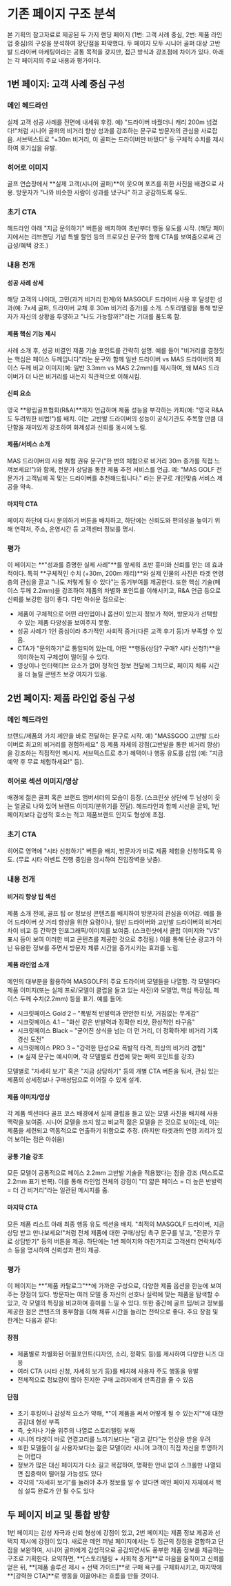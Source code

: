 # 기존 페이지 구조 분석

본 기획의 참고자료로 제공된 두 가지 랜딩 페이지 (1번: 고객 사례 중심, 2번: 제품 라인업 중심)의 구성을 분석하여 장단점을 파악했다. 두 페이지 모두 시니어 골퍼 대상 고반발 드라이버 마케팅이라는 공통 목적을 갖지만, 접근 방식과 강조점에 차이가 있다. 아래는 각 페이지의 주요 내용과 평가이다.

## 1번 페이지: 고객 사례 중심 구성

### 메인 헤드라인
실제 고객 성공 사례를 전면에 내세워 후킹. 예) "드라이버 바꿨더니 캐리 200m 넘겼다!"처럼 시니어 골퍼의 비거리 향상 성과를 강조하는 문구로 방문자의 관심을 사로잡음. 서브텍스트로 "+30m 비거리, 이 골퍼는 드라이버만 바꿨다" 등 구체적 수치를 제시하여 호기심을 유발.

### 히어로 이미지
골프 연습장에서 **실제 고객(시니어 골퍼)**이 웃으며 포즈를 취한 사진을 배경으로 사용. 방문자가 "나와 비슷한 사람이 성과를 냈구나" 하고 공감하도록 유도.

### 초기 CTA
헤드라인 아래 "지금 문의하기" 버튼을 배치하여 초반부터 행동 유도를 시작. (해당 페이지에서는 리브랜딩 기념 특별 할인 등의 프로모션 문구와 함께 CTA를 보여줌으로써 긴급성/혜택 강조.)

### 내용 전개

#### 성공 사례 상세
해당 고객의 나이대, 고민(과거 비거리 한계)와 MASGOLF 드라이버 사용 후 달성한 성과(예: 7x세 골퍼, 드라이버 교체 후 30m 비거리 증가)를 소개. 스토리텔링을 통해 방문자가 자신의 상황을 투영하고 "나도 가능할까?"라는 기대를 품도록 함.

#### 제품 핵심 기능 제시
사례 소개 후, 성공 비결인 제품 기술 포인트를 간략히 설명. 예를 들어 "비거리를 결정짓는 핵심은 페이스 두께입니다"라는 문구와 함께 일반 드라이버 vs MAS 드라이버의 페이스 두께 비교 이미지(예: 일반 3.3mm vs MAS 2.2mm)를 제시하여, 왜 MAS 드라이버가 더 나은 비거리를 내는지 직관적으로 이해시킴.

#### 신뢰 요소
영국 **왕립골프협회(R&A)**까지 언급하며 제품 성능을 부각하는 카피(예: "영국 R&A도 두려워한 비법!")를 배치. 이는 고반발 드라이버의 성능이 공식기관도 주목할 만큼 대단함을 재미있게 강조하여 화제성과 신뢰를 동시에 노림.

#### 제품/서비스 소개
MAS 드라이버의 사용 체험 권유 문구("한 번의 체험으로 비거리 30m 증가를 직접 느껴보세요!")와 함께, 전문가 상담을 통한 제품 추천 서비스를 언급. 예: "MAS GOLF 전문가가 고객님께 꼭 맞는 드라이버를 추천해드립니다." 라는 문구로 개인맞춤 서비스 제공을 약속.

#### 마지막 CTA
페이지 하단에 다시 문의하기 버튼을 배치하고, 하단에는 신뢰도와 편의성을 높이기 위해 연락처, 주소, 운영시간 등 고객센터 정보를 명시.

### 평가
이 페이지는 **"성과를 증명한 실제 사례"**를 앞세워 초반 흥미와 신뢰를 얻는 데 효과적이다. 특히 **구체적인 수치 (+30m, 200m 캐리)**와 실제 인물의 사진은 타겟 연령층의 관심을 끌고 "나도 저렇게 될 수 있다"는 동기부여를 제공한다. 또한 핵심 기술(페이스 두께 2.2mm)을 강조하여 제품의 차별화 포인트를 이해시키고, R&A 언급 등으로 신뢰를 보강한 점이 좋다. 다만 아쉬운 점으로는:

- 제품이 구체적으로 어떤 라인업이나 옵션이 있는지 정보가 적어, 방문자가 선택할 수 있는 제품 다양성을 보여주지 못함.
- 성공 사례가 1인 중심이라 추가적인 사회적 증거(다른 고객 후기 등)가 부족할 수 있음.
- CTA가 "문의하기"로 통일되어 있는데, 어떤 **행동(상담? 구매? 시타 신청?)**을 의미하는지 구체성이 떨어질 수 있다.
- 영상이나 인터랙티브 요소가 없어 정적인 정보 전달에 그치므로, 페이지 체류 시간을 더 늘릴 콘텐츠 보강 여지가 있음.

## 2번 페이지: 제품 라인업 중심 구성

### 메인 헤드라인
브랜드/제품의 가치 제안을 바로 전달하는 문구로 시작. 예) "MASSGOO 고반발 드라이버로 최고의 비거리를 경험하세요" 등 제품 자체의 강점(고반발을 통한 비거리 향상)을 강조하는 직접적인 메시지. 서브텍스트로 추가 혜택이나 행동 유도를 삽입 (예: "지금 예약 후 무료 체험하세요!" 등).

### 히어로 섹션 이미지/영상
배경에 젊은 골퍼 혹은 브랜드 앰버서더의 모습이 등장. (스크린샷 상단에 두 남성이 웃는 얼굴로 나와 있어 브랜드 이미지/분위기를 전달). 헤드라인과 함께 시선을 끌되, 1번 페이지보다 감성적 호소는 적고 제품브랜드 인지도 형성에 초점.

### 초기 CTA
히어로 영역에 "시타 신청하기" 버튼을 배치, 방문자가 바로 제품 체험을 신청하도록 유도. (무료 시타 이벤트 진행 중임을 암시하여 진입장벽을 낮춤).

### 내용 전개

#### 비거리 향상 팁 섹션
제품 소개 전에, 골프 팁 or 정보성 콘텐츠를 배치하여 방문자의 관심을 이어감. 예를 들어 드라이버 샷 거리 향상을 위한 요령이나, 일반 드라이버와 고반발 드라이버의 비거리 차이 비교 등 간략한 인포그래픽/이미지를 보여줌. (스크린샷에서 클럽 이미지와 "VS" 표시 등이 보여 이러한 비교 콘텐츠를 제공한 것으로 추정됨.) 이를 통해 단순 광고가 아닌 유용한 정보를 주면서 방문자 체류 시간을 증가시키는 효과를 노림.

#### 제품 라인업 소개
메인의 대부분을 활용하여 MASGOLF의 주요 드라이버 모델들을 나열함. 각 모델마다 제품 이미지(또는 실제 프로/모델이 클럽을 들고 있는 사진)와 모델명, 핵심 특장점, 페이스 두께 수치(2.2mm) 등을 표기. 예를 들어:

- 시크릿페이스 Gold 2 – "폭발적 반발력과 편안한 티샷, 거침없는 무게감"
- 시크릿페이스 4.1 – "화산 같은 반발력과 정확한 티샷, 환상적인 타구음"
- 시크릿페이스 Black – "굳어진 상식을 넘는 더 먼 거리, 더 정확하게! 비거리 기록 경신 도전"
- 시크릿페이스 PRO 3 – "강력한 탄성으로 폭발적 타격, 최상의 비거리 경험"
- (※ 실제 문구는 예시이며, 각 모델별로 컨셉에 맞는 매력 포인트를 강조)

모델별로 "자세히 보기" 혹은 "지금 상담하기" 등의 개별 CTA 버튼을 둬서, 관심 있는 제품의 상세정보나 구매상담으로 이어질 수 있게 설계.

#### 제품 이미지/영상
각 제품 섹션마다 골프 코스 배경에서 실제 클럽을 들고 있는 모델 사진을 배치해 사용 맥락을 보여줌. 시니어 모델을 쓰지 않고 비교적 젊은 모델을 쓴 것으로 보이는데, 이는 제품을 세련되고 역동적으로 연출하기 위함으로 추정. (하지만 타겟과의 연령 괴리가 있어 보이는 점은 아쉬움)

#### 공통 기술 강조
모든 모델이 공통적으로 페이스 2.2mm 고반발 기술을 적용했다는 점을 강조 (텍스트로 2.2mm 표기 반복). 이를 통해 라인업 전체의 강점이 "더 얇은 페이스 = 더 높은 반발력 = 더 긴 비거리"라는 일관된 메시지를 줌.

#### 마지막 CTA
모든 제품 리스트 아래 최종 행동 유도 섹션을 배치. "최적의 MASGOLF 드라이버, 지금 상담 받고 만나보세요!"처럼 전체 제품에 대한 구매/상담 촉구 문구를 넣고, "전문가 무료 상담받기" 등의 버튼을 제공. 하단에는 1번 페이지와 마찬가지로 고객센터 연락처/주소 등을 명시하여 신뢰성과 편의 제공.

### 평가
이 페이지는 **"제품 카탈로그"**에 가까운 구성으로, 다양한 제품 옵션을 한눈에 보여주는 장점이 있다. 방문자는 여러 모델 중 자신의 선호나 실력에 맞는 제품을 탐색할 수 있고, 각 모델의 특징을 비교하며 흥미를 느낄 수 있다. 또한 중간에 골프 팁/비교 정보를 제공한 점은 콘텐츠의 풍부함을 더해 체류 시간을 늘리는 전략으로 좋다. 주요 장점 및 한계는 다음과 같다:

#### 장점
- 제품별로 차별화된 어필포인트(디자인, 소리, 정확도 등)를 제시하여 다양한 니즈 대응
- 여러 CTA (시타 신청, 자세히 보기 등)를 배치해 사용자 주도 행동을 유발
- 전체적으로 정보량이 많아 진지한 구매 고려자에게 만족감을 줄 수 있음

#### 단점
- 초기 후킹이나 감성적 요소가 약해, *"이 제품을 써서 어떻게 될 수 있는지"*에 대한 공감대 형성 부족
- 즉, 숫자나 기술 위주의 나열로 스토리텔링 부재
- 시니어 타겟이 바로 연결고리를 느끼기보다는 "광고 같다"는 인상을 받을 우려
- 또한 모델들이 실 사용자보다는 젊은 모델이라 시니어 고객이 직접 자신을 투영하기는 어렵다
- 정보가 많은 대신 페이지가 다소 길고 복잡하여, 명확한 안내 없이 스크롤만 나열되면 집중력이 떨어질 가능성도 있다
- 각각의 "자세히 보기"를 눌러야 추가 정보를 알 수 있다면 메인 페이지 자체에서 핵심 설득 완료가 안 될 수도 있다

## 두 페이지 비교 및 통합 방향

1번 페이지는 감성 자극과 신뢰 형성에 강점이 있고, 2번 페이지는 제품 정보 제공과 선택지 제시에 강점이 있다. 새로운 메인 퍼널 페이지에서는 두 접근의 장점을 결합하고 단점을 보완하여, 시니어 골퍼에게 감성적으로 공감되면서도 풍부한 제품 정보를 제공하는 구조로 기획한다. 요약하면, **[스토리텔링 + 사회적 증거]**로 마음을 움직이고 신뢰를 얻은 뒤, **[제품 솔루션 제시 + 선택 가이드]**로 구매 욕구를 구체화시키고, 마지막에 **[강력한 CTA]**로 행동을 이끌어내는 흐름을 만들 것이다.
